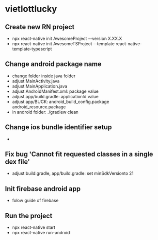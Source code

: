 # vietlottlucky

## Create new RN project
  - npx react-native init AwesomeProject --version X.XX.X
  - npx react-native init AwesomeTSProject --template react-native-template-typescript

## Change android package name
  - change folder inside java folder
  - adjust MainActivity.java
  - adjust MainApplication.java
  - adjust AndroidManifest.xml: package value
  - adjust app/build.gradle: applicationId value
  - adjust app/BUCK: android_build_config.package android_resource.package
  - in android folder: ./gradlew clean

## Change ios bundle identifier setup
  - 

## Fix bug 'Cannot fit requested classes in a single dex file'
  - adjust build.gradle, app/build.gradle: set minSdkVersionto 21

## Init firebase android app
  - folow guide of firebase

## Run the project
  - npx react-native start
  - npx react-native run-android
